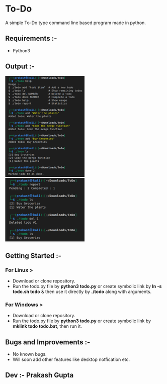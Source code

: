 # To-Do
A simple To-Do type command line based program made in python.


## Requirements :- 

- Python3


 ## Output :- 
   
   <img src="Output/Output-1.png" alt="Output-1" width="50%" height="50%" >
   <img src="Output/Output-2.png" alt="Output-2" width="50%" height="50%" >
   
   
## Getting Started :-

### For Linux >

- Download or clone repository.
- Run the todo.py file by **python3 todo.py** or create symbolic link by **ln -s todo.sh todo** & then use it directly by **./todo** along with arguments.

### For Windows >

- Download or clone repository.
- Run the todo.py file by **python3 todo.py** or create symbolic link by **mklink todo todo.bat**, then run it.


## Bugs and Improvements :-

- No known bugs.
- Will soon add other features like desktop notfication etc.


## Dev :- Prakash Gupta
